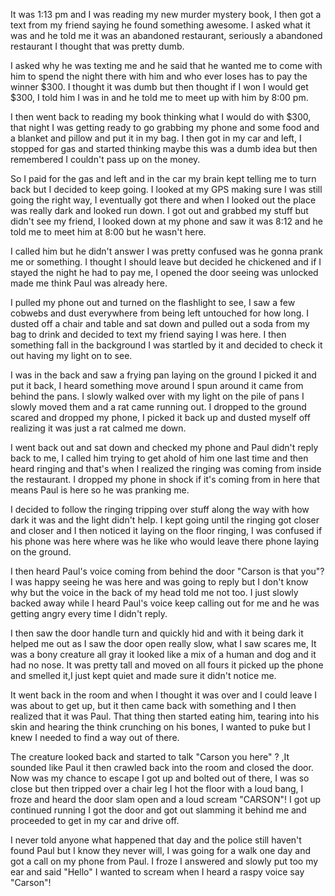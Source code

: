 It was 1:13 pm and I was reading my new murder mystery book, I then got a text from my friend saying he found something awesome. I asked what it was and he told me it was an abandoned restaurant, seriously a abandoned restaurant I thought that was pretty dumb.

I asked why he was texting me and he said that he wanted me to come with him to spend the night there with him and who ever loses has to pay the winner $300. I thought it was dumb but then thought if I won I would get $300, I told him I was in and he told me to meet up with him by 8:00 pm.

I then went back to reading my book thinking what I would do with $300, that night I was getting ready to go grabbing my phone and some food and a blanket and pillow and put it in my bag. I then got in my car and left, I stopped for gas and started thinking maybe this was a dumb idea but then remembered I couldn't pass up on the money.

So I paid for the gas and left and in the car my brain kept telling me to turn back but I decided to keep going. I looked at my GPS making sure I was still going the right way, I eventually got there and when I looked out the place was really dark and looked run down. I got out and grabbed my stuff but didn't see my friend, I looked down at my phone and saw it was 8:12 and he told me to meet him at 8:00 but he wasn't here.

I called him but he didn't answer I was pretty confused was he gonna prank me or something. I thought I should leave but decided he chickened and if I stayed the night he had to pay me, I opened the door seeing was unlocked made me think Paul was already here. 

I pulled my phone out and turned on the flashlight to see, I saw a few cobwebs and dust everywhere from being left untouched for how long. I dusted off a chair and table and sat down and pulled out a soda from my bag to drink and decided to text my friend saying I was here. I then something fall in the background I was startled by it and decided to check it out having my light on to see.

I was in the back and saw a frying pan laying on the ground I picked it and put it back, I heard something move around I spun around it came from behind the pans. I slowly walked over with my light on the pile of pans I slowly moved them and a rat came running out. I dropped to the ground scared and dropped my phone, I picked it back up and dusted myself off realizing it was just a rat calmed me down.

I went back out and sat down and checked my phone and Paul didn't reply back to me, I called him trying to get ahold of him one last time and then heard ringing and that's when I realized the ringing was coming from inside the restaurant. I dropped my phone in shock if  it's coming from in here that means Paul is here so he was pranking me.

I decided to follow the ringing tripping over stuff along the way with how dark it was and the light didn't help. I kept going until the ringing got closer and closer and I then noticed it laying on the floor ringing, I was confused if his phone was here where was he like who would leave there phone laying on the ground.

I then heard Paul's voice coming from behind the door "Carson is that you"? I was happy seeing he was here and was going to reply but I don't know why but the voice in the back of my head told me not too. I just slowly backed away while I heard Paul's voice keep calling out for me and he was getting angry every time I didn't reply. 

I then saw the door handle turn and quickly hid and with it being dark it helped me out as I saw the door open really slow, what I saw scares me, It was a bony creature all gray it looked like a mix of a human and dog and it had no nose. It was pretty tall and moved on all fours it picked up the phone and smelled it,I just kept quiet and made sure it didn't notice me.

It went back in the room and when I thought it was over and I could leave I was about to get up, but it then came back with something and  I then realized that it was Paul. That thing then started eating him, tearing into his skin and hearing the think crunching on his bones, I wanted to puke but I knew I needed to find a way out of there.

The creature looked back and started to talk "Carson you here" ? ,It sounded like Paul it then crawled back into the room and closed the door. Now was my chance to escape I got up and bolted out of there, I was so close but then tripped over a chair leg I hot the floor with a loud bang, I froze and heard the door slam open and a loud scream "CARSON"! I got up continued running I got the door and got out slamming it behind me and proceeded to get in my car and drive off.

I never told anyone what happened that day and the police still haven't found Paul but I know they never will, I was going for a walk one day and got a call on my phone from Paul. I froze I answered and slowly put too my ear and said "Hello" I wanted to scream when I heard a raspy voice say "Carson"!